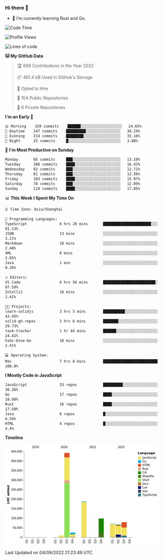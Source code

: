 ### Hi there 👋

- 🌱 I’m currently learning Rust and Go.

<!--START_SECTION:waka-->
![Code Time](http://img.shields.io/badge/Code%20Time-687%20hrs%2039%20mins-blue)

![Profile Views](http://img.shields.io/badge/Profile%20Views-0-blue)

![Lines of code](https://img.shields.io/badge/From%20Hello%20World%20I%27ve%20Written-981%20Thousand%20lines%20of%20code-blue)

**🐱 My GitHub Data** 

> 🏆 668 Contributions in the Year 2022
 > 
> 📦 461.4 kB Used in GitHub's Storage 
 > 
> 💼 Opted to Hire
 > 
> 📜 104 Public Repositories 
 > 
> 🔑 6 Private Repositories  
 > 
**I'm an Early 🐤** 

```text
🌞 Morning    159 commits    ██████░░░░░░░░░░░░░░░░░░░   24.65% 
🌆 Daytime    247 commits    █████████░░░░░░░░░░░░░░░░   38.29% 
🌃 Evening    214 commits    ████████░░░░░░░░░░░░░░░░░   33.18% 
🌙 Night      25 commits     █░░░░░░░░░░░░░░░░░░░░░░░░   3.88%

```
📅 **I'm Most Productive on Sunday** 

```text
Monday       85 commits     ███░░░░░░░░░░░░░░░░░░░░░░   13.18% 
Tuesday      106 commits    ████░░░░░░░░░░░░░░░░░░░░░   16.43% 
Wednesday    82 commits     ███░░░░░░░░░░░░░░░░░░░░░░   12.71% 
Thursday     81 commits     ███░░░░░░░░░░░░░░░░░░░░░░   12.56% 
Friday       103 commits    ████░░░░░░░░░░░░░░░░░░░░░   15.97% 
Saturday     78 commits     ███░░░░░░░░░░░░░░░░░░░░░░   12.09% 
Sunday       110 commits    ████░░░░░░░░░░░░░░░░░░░░░   17.05%

```


📊 **This Week I Spent My Time On** 

```text
⌚︎ Time Zone: Asia/Shanghai

💬 Programming Languages: 
TypeScript               6 hrs 28 mins       ██████████████████████░░░   91.13% 
JSON                     13 mins             ░░░░░░░░░░░░░░░░░░░░░░░░░   3.21% 
Markdown                 10 mins             ░░░░░░░░░░░░░░░░░░░░░░░░░   2.48% 
XML                      8 mins              ░░░░░░░░░░░░░░░░░░░░░░░░░   2.05% 
Java                     1 min               ░░░░░░░░░░░░░░░░░░░░░░░░░   0.36%

🔥 Editors: 
VS Code                  6 hrs 56 mins       ████████████████████████░   97.59% 
IntelliJ                 10 mins             ░░░░░░░░░░░░░░░░░░░░░░░░░   2.41%

🐱‍💻 Projects: 
learn-solidjs            3 hrs 5 mins        ██████████░░░░░░░░░░░░░░░   43.45% 
solid-gh-repos           2 hrs 6 mins        ███████░░░░░░░░░░░░░░░░░░   29.73% 
task-tracker             1 hr 44 mins        ██████░░░░░░░░░░░░░░░░░░░   24.41% 
hsbc-btoe-be             10 mins             ░░░░░░░░░░░░░░░░░░░░░░░░░   2.41%

💻 Operating System: 
Mac                      7 hrs 6 mins        █████████████████████████   100.0%

```

**I Mostly Code in JavaScript** 

```text
JavaScript               33 repos            █████████░░░░░░░░░░░░░░░░   36.26% 
Go                       17 repos            ████░░░░░░░░░░░░░░░░░░░░░   18.68% 
Rust                     16 repos            ████░░░░░░░░░░░░░░░░░░░░░   17.58% 
Java                     6 repos             █░░░░░░░░░░░░░░░░░░░░░░░░   6.59% 
HTML                     4 repos             █░░░░░░░░░░░░░░░░░░░░░░░░   4.4%

```


**Timeline**

![Chart not found](https://raw.githubusercontent.com/elton/elton/main/charts/bar_graph.png) 


 Last Updated on 04/09/2022 21:23:49 UTC
<!--END_SECTION:waka-->

<!--
**elton/elton** is a ✨ _special_ ✨ repository because its `README.md` (this file) appears on your GitHub profile.

Here are some ideas to get you started:

- 🔭 I’m currently working on ...
- 🌱 I’m currently learning ...
- 👯 I’m looking to collaborate on ...
- 🤔 I’m looking for help with ...
- 💬 Ask me about ...
- 📫 How to reach me: ...
- 😄 Pronouns: ...
- ⚡ Fun fact: ...
-->
